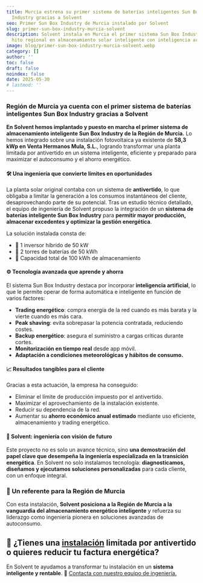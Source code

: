 ```yaml
---
title: Murcia estrena su primer sistema de baterías inteligentes Sun Box
  Industry gracias a Solvent
seo: Primer Sun Box Industry de Murcia instalado por Solvent
slug: primer-sun-box-industry-murcia-solvent
description: Solvent instala en Murcia el primer sistema Sun Box Industry, un
  hito regional en almacenamiento solar inteligente con inteligencia artificial.
image: blog/primer-sun-box-industry-murcia-solvent.webp
category: []
author: ''
toc: false
draft: false
noindex: false
date: 2025-05-30
# lastmod: ''
---
```

### Región de Murcia ya cuenta con el primer sistema de baterías inteligentes Sun Box Industry gracias a Solvent

**En Solvent hemos implantado y puesto en marcha el primer sistema de almacenamiento inteligente Sun Box Industry de la Región de Murcia.** Lo hemos integrado sobre una instalación fotovoltaica ya existente de **58,3 kWp en Venta Hermanos Mula, S.L.**, logrando transformar una planta limitada por antivertido en un sistema inteligente, eficiente y preparado para maximizar el autoconsumo y el ahorro energético.

#### 🛠️ Una ingeniería que convierte límites en oportunidades

La planta solar original contaba con un sistema de **antivertido**, lo que obligaba a limitar la generación a los consumos instantáneos del cliente, desaprovechando parte de su potencial. Tras un estudio técnico detallado, el equipo de ingeniería de Solvent propuso la integración de un **sistema de baterías inteligente Sun Box Industry** para **permitir mayor producción, almacenar excedentes y optimizar la gestión energética**.

La solución instalada consta de:

- 🔋 1 inversor híbrido de 50 kW
- 🔋 2 torres de baterías de 50 kWh
- 💾 Capacidad total de 100 kWh de almacenamiento

#### ⚙️ Tecnología avanzada que aprende y ahorra

El sistema Sun Box Industry destaca por incorporar **inteligencia artificial**, lo que le permite operar de forma automática e inteligente en función de varios factores:

- **Trading energético**: compra energía de la red cuando es más barata y la vierte cuando es más cara.
- **Peak shaving**: evita sobrepasar la potencia contratada, reduciendo costes.
- **Backup energético**: asegura el suministro a cargas críticas durante cortes.
- **Monitorización en tiempo real** desde app móvil.
- **Adaptación a condiciones meteorológicas y hábitos de consumo.**

#### 📈 Resultados tangibles para el cliente

Gracias a esta actuación, la empresa ha conseguido:

- Eliminar el límite de producción impuesto por el antivertido.
- Maximizar el aprovechamiento de la instalación existente.
- Reducir su dependencia de la red.
- Aumentar su **ahorro económico anual estimado** mediante uso eficiente, almacenamiento y trading energético.

#### 🧠 Solvent: ingeniería con visión de futuro

Este proyecto no es solo un avance técnico, sino **una demostración del papel clave que desempeña la ingeniería especializada en la transición energética**. En Solvent no solo instalamos tecnología: **diagnosticamos, diseñamos y ejecutamos soluciones personalizadas** para cada cliente, con un enfoque integral.

### 📍 Un referente para la Región de Murcia

Con esta instalación, **Solvent posiciona a la Región de Murcia a la vanguardia del almacenamiento energético inteligente** y refuerza su liderazgo como ingeniería pionera en soluciones avanzadas de autoconsumo.

## 🔗 ¿Tienes una [ instalación](/proyectos/) limitada por antivertido o quieres reducir tu factura energética?

En Solvent te ayudamos a transformar tu instalación en un **sistema inteligente y rentable**.
🔎 [Contacta con nuestro equipo de ingeniería.](/contacto/)

